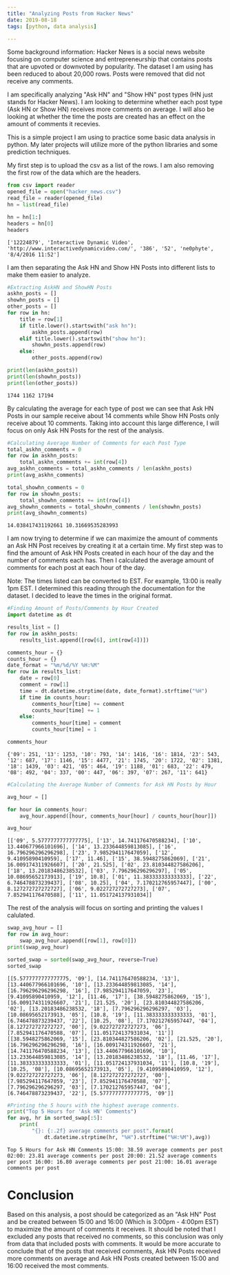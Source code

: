 ```yaml
---
title: "Analyzing Posts from Hacker News"
date: 2019-08-18
tags: [python, data analysis]

---
```


Some background information: Hacker News is a social news website focusing on computer science and entrepreneurship that contains posts that are upvoted or downvoted by popularity. The dataset I am using has been reduced to about 20,000 rows. Posts were removed that did not receive any comments.

I am specifically analyzing "Ask HN" and "Show HN" post types (HN just stands for Hacker News). I am looking to determine whether each post type (Ask HN or Show HN) receives more comments on average. I will also be looking at whether the time the posts are created has an effect on the amount of comments it recevies. 

This is a simple project I am using to practice some basic data analysis in python. My later projects will utilize more of the python libraries and some prediction techniques.



My first step is to upload the csv as a list of the rows. I am also removing the first row of the data which are the headers.
```python
from csv import reader
opened_file = open("hacker_news.csv")
read_file = reader(opened_file)
hn = list(read_file)

hn = hn[1:]
headers = hn[0]
headers
```
`
['12224879',
 'Interactive Dynamic Video',
 'http://www.interactivedynamicvideo.com/',
 '386',
 '52',
 'ne0phyte',
 '8/4/2016 11:52']
`




I am then separating the Ask HN and Show HN Posts into different lists to make them easier to analyze.
```python
#Extracting AskHN and ShowHN Posts
askhn_posts = []
showhn_posts = []
other_posts = []
for row in hn:
    title = row[1]
    if title.lower().startswith("ask hn"):
        askhn_posts.append(row)
    elif title.lower().startswith("show hn"):
        showhn_posts.append(row)     
    else:
        other_posts.append(row)

print(len(askhn_posts))
print(len(showhn_posts))
print(len(other_posts))
```
`
1744
1162
17194
`




By calculating the average for each type of post we can see that Ask HN Posts in our sample receive about 14 comments while Show HN Posts only receive about 10 comments. Taking into account this large difference, I will focus on only Ask HN Posts for the rest of the analysis. 
```python
#Calculating Average Number of Comments for each Post Type
total_askhn_comments = 0
for row in askhn_posts:
    total_askhn_comments += int(row[4])
avg_askhn_comments = total_askhn_comments / len(askhn_posts)
print(avg_askhn_comments)

total_showhn_comments = 0
for row in showhn_posts:
    total_showhn_comments += int(row[4])
avg_showhn_comments = total_showhn_comments / len(showhn_posts)
print(avg_showhn_comments)
```
`
14.038417431192661
10.31669535283993
`




I am now trying to determine if we can maximize the amount of comments an Ask HN Post receives by creating it at a certain time. My first step was to find the amount of Ask HN Posts created in each hour of the day and the number of comments each has. Then I calculated the average amount of comments for each post at each hour of the day. 

Note: The times listed can be converted to EST. For example, 13:00 is really 1pm EST. I determined this reading through the documentation for the dataset. I decided to leave the times in the original format.
```python
#Finding Amount of Posts/Comments by Hour Created
import datetime as dt

results_list = []
for row in askhn_posts:
    results_list.append([row[6], int(row[4])])

comments_hour = {}
counts_hour = {}
date_format = "%m/%d/%Y %H:%M"
for row in results_list:
    date = row[0]
    comment = row[1]
    time = dt.datetime.strptime(date, date_format).strftime("%H")
    if time in counts_hour:
        comments_hour[time] += comment
        counts_hour[time] += 1
    else:
        comments_hour[time] = comment
        counts_hour[time] = 1

comments_hour
```
`
{'09': 251,
 '13': 1253,
 '10': 793,
 '14': 1416,
 '16': 1814,
 '23': 543,
 '12': 687,
 '17': 1146,
 '15': 4477,
 '21': 1745,
 '20': 1722,
 '02': 1381,
 '18': 1439,
 '03': 421,
 '05': 464,
 '19': 1188,
 '01': 683,
 '22': 479,
 '08': 492,
 '04': 337,
 '00': 447,
 '06': 397,
 '07': 267,
 '11': 641}
`




```python
#Calculating the Average Number of Comments for Ask HN Posts by Hour

avg_hour = []

for hour in comments_hour:
    avg_hour.append([hour, comments_hour[hour] / counts_hour[hour]])

avg_hour
```
`
[['09', 5.5777777777777775],
 ['13', 14.741176470588234],
 ['10', 13.440677966101696],
 ['14', 13.233644859813085],
 ['16', 16.796296296296298],
 ['23', 7.985294117647059],
 ['12', 9.41095890410959],
 ['17', 11.46],
 ['15', 38.5948275862069],
 ['21', 16.009174311926607],
 ['20', 21.525],
 ['02', 23.810344827586206],
 ['18', 13.20183486238532],
 ['03', 7.796296296296297],
 ['05', 10.08695652173913],
 ['19', 10.8],
 ['01', 11.383333333333333],
 ['22', 6.746478873239437],
 ['08', 10.25],
 ['04', 7.170212765957447],
 ['00', 8.127272727272727],
 ['06', 9.022727272727273],
 ['07', 7.852941176470588],
 ['11', 11.051724137931034]]
 `




The rest of the analysis will focus on sorting and printing the values I calulated.
```python
swap_avg_hour = []
for row in avg_hour:
    swap_avg_hour.append([row[1], row[0]])  
print(swap_avg_hour)

sorted_swap = sorted(swap_avg_hour, reverse=True)
sorted_swap
```
`
    [[5.5777777777777775, '09'], [14.741176470588234, '13'], [13.440677966101696, '10'], [13.233644859813085, '14'], [16.796296296296298, '16'], [7.985294117647059, '23'], [9.41095890410959, '12'], [11.46, '17'], [38.5948275862069, '15'], [16.009174311926607, '21'], [21.525, '20'], [23.810344827586206, '02'], [13.20183486238532, '18'], [7.796296296296297, '03'], [10.08695652173913, '05'], [10.8, '19'], [11.383333333333333, '01'], [6.746478873239437, '22'], [10.25, '08'], [7.170212765957447, '04'], [8.127272727272727, '00'], [9.022727272727273, '06'], [7.852941176470588, '07'], [11.051724137931034, '11']]
    [[38.5948275862069, '15'],
    [23.810344827586206, '02'],
    [21.525, '20'],
    [16.796296296296298, '16'],
    [16.009174311926607, '21'],
    [14.741176470588234, '13'],
    [13.440677966101696, '10'],
    [13.233644859813085, '14'],
    [13.20183486238532, '18'],
    [11.46, '17'],
    [11.383333333333333, '01'],
    [11.051724137931034, '11'],
    [10.8, '19'],
    [10.25, '08'],
    [10.08695652173913, '05'],
    [9.41095890410959, '12'],
    [9.022727272727273, '06'],
    [8.127272727272727, '00'],
    [7.985294117647059, '23'],
    [7.852941176470588, '07'],
    [7.796296296296297, '03'],
    [7.170212765957447, '04'],
    [6.746478873239437, '22'],
    [5.5777777777777775, '09']]
`




```python
#Printing the 5 hours with the highest average comments.
print("Top 5 Hours for 'Ask HN' Comments")
for avg, hr in sorted_swap[:5]:
    print(
        "{}: {:.2f} average comments per post".format(
            dt.datetime.strptime(hr, "%H").strftime("%H:%M"),avg))
```
`
    Top 5 Hours for Ask HN Comments
    15:00: 38.59 average comments per post
    02:00: 23.81 average comments per post
    20:00: 21.52 average comments per post
    16:00: 16.80 average comments per post
    21:00: 16.01 average comments per post
`




# Conclusion
Based on this analysis, a post should be categorized as an "Ask HN" Post and be created between 15:00 and 16:00 (Which is 3:00pm - 4:00pm EST) to maximize the amount of comments it receives. It should be noted that I excluded any posts that received no comments, so this conclusion was only from data that included posts with comments. It would be more accurate to conclude that of the posts that received comments, Ask HN Posts received more comments on average and Ask HN Posts created between 15:00 and 16:00 received the most comments.

